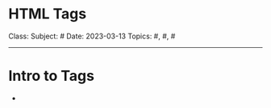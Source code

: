 # HTML Tags
Class: <a href="" target="_blank"> </a>
Subject: #
Date: 2023-03-13
Topics: #, #, # 

---

# Intro to Tags

-
